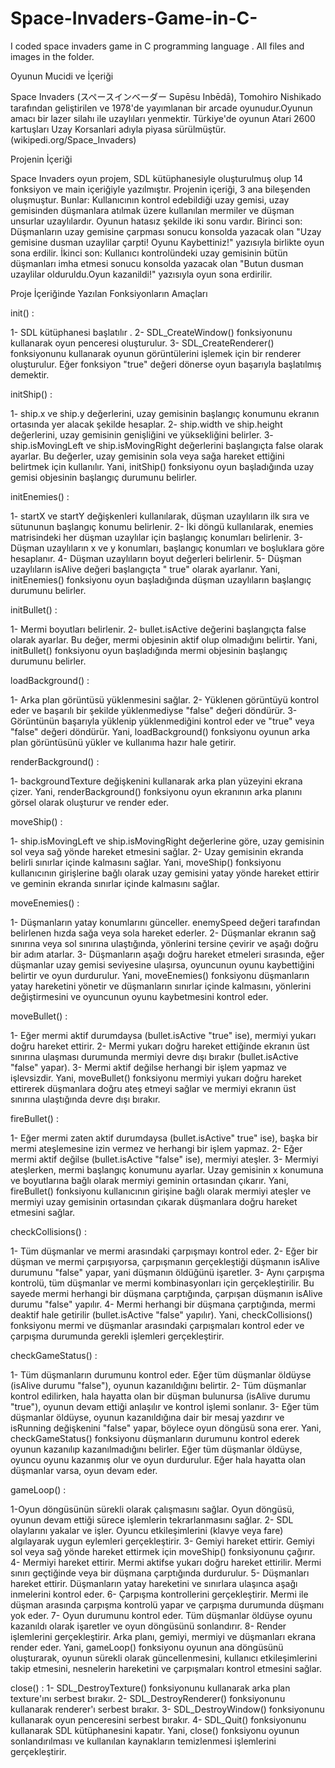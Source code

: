# Space-Invaders-Game-in-C-
I coded space invaders game in C programming language . All files and images in the folder.

Oyunun Mucidi ve İçeriği

Space Invaders (スペースインベーダー Supēsu Inbēdā), Tomohiro Nishikado tarafından geliştirilen ve 1978'de yayımlanan bir arcade oyunudur.Oyunun amacı bir lazer silahı ile uzaylıları yenmektir. Türkiye'de oyunun Atari 2600 kartuşları Uzay Korsanlari adıyla piyasa sürülmüştür. (wikipedi.org/Space_Invaders)

Projenin İçeriği

Space Invaders oyun projem, SDL kütüphanesiyle oluşturulmuş olup 14 fonksiyon ve main içeriğiyle yazılmıştır. Projenin içeriği, 3 ana bileşenden oluşmuştur. Bunlar: Kullanıcının kontrol edebildiği uzay gemisi, uzay gemisinden düşmanlara atılmak üzere kullanılan mermiler ve düşman unsurlar uzaylılardır. 
Oyunun hatasız şekilde iki sonu vardır. Birinci son: Düşmanların uzay gemisine çarpması sonucu konsolda yazacak olan "Uzay gemisine dusman uzaylilar çarpti! Oyunu Kaybettiniz!" yazısıyla birlikte oyun sona erdilir. İkinci son: Kullanıcı kontrolündeki uzay gemisinin bütün düşmanları imha etmesi sonucu konsolda yazacak olan "Butun dusman uzaylilar olduruldu.Oyun kazanildi!" yazısıyla oyun sona erdirilir.


Proje İçeriğinde Yazılan Fonksiyonların Amaçları

init() : 

1- SDL kütüphanesi başlatılır .
2- SDL_CreateWindow() fonksiyonunu kullanarak oyun penceresi oluşturulur.
3- SDL_CreateRenderer() fonksiyonunu kullanarak oyunun görüntülerini işlemek için bir renderer oluşturulur.
Eğer fonksiyon "true" değeri dönerse oyun başarıyla başlatılmış demektir.

initShip() : 

1- ship.x ve ship.y değerlerini, uzay gemisinin başlangıç konumunu ekranın ortasında yer alacak şekilde hesaplar.
2- ship.width ve ship.height değerlerini, uzay gemisinin genişliğini ve yüksekliğini belirler.
3- ship.isMovingLeft ve ship.isMovingRight değerlerini başlangıçta false olarak ayarlar. Bu değerler, uzay gemisinin sola veya sağa hareket ettiğini belirtmek için kullanılır.
Yani, initShip() fonksiyonu oyun başladığında uzay gemisi objesinin başlangıç durumunu belirler.

initEnemies() :

1- startX ve startY değişkenleri kullanılarak, düşman uzaylıların ilk sıra ve sütununun başlangıç konumu belirlenir.
2- İki döngü kullanılarak, enemies matrisindeki her düşman uzaylılar için başlangıç konumları belirlenir.
3- Düşman uzaylıların  x ve y konumları, başlangıç konumları ve boşluklara göre hesaplanır.
4- Düşman uzaylıların boyut değerleri belirlenir.
5- Düşman uzaylıların isAlive değeri başlangıçta " true" olarak ayarlanır.
Yani, initEnemies() fonksiyonu oyun başladığında düşman uzaylıların başlangıç durumunu belirler.

initBullet() :

1- Mermi boyutları belirlenir.
2- bullet.isActive değerini başlangıçta false olarak ayarlar. Bu değer, mermi objesinin aktif olup olmadığını belirtir.
Yani, initBullet() fonksiyonu oyun başladığında mermi objesinin başlangıç durumunu belirler.

loadBackground() :

1- Arka plan görüntüsü yüklenmesini sağlar.
2- Yüklenen görüntüyü kontrol eder ve başarılı bir şekilde yüklenmediyse "false" değeri döndürür.
3- Görüntünün başarıyla yüklenip yüklenmediğini kontrol eder ve "true" veya "false" değeri döndürür.
Yani, loadBackground() fonksiyonu oyunun arka plan görüntüsünü yükler ve kullanıma hazır hale getirir.

renderBackground() :

1- backgroundTexture değişkenini kullanarak arka plan yüzeyini ekrana çizer.
Yani, renderBackground() fonksiyonu oyun ekranının arka planını görsel olarak oluşturur ve render eder.

moveShip() :

1- ship.isMovingLeft ve ship.isMovingRight değerlerine göre, uzay gemisinin sol veya sağ yönde hareket etmesini sağlar.
2- Uzay gemisinin ekranda belirli sınırlar içinde kalmasını sağlar.
Yani, moveShip() fonksiyonu kullanıcının girişlerine bağlı olarak uzay gemisini yatay yönde hareket ettirir ve geminin ekranda sınırlar içinde kalmasını sağlar.

moveEnemies() :

1- Düşmanların yatay konumlarını günceller. enemySpeed değeri tarafından belirlenen hızda sağa veya sola hareket ederler.
2- Düşmanlar ekranın sağ sınırına veya sol sınırına ulaştığında, yönlerini tersine çevirir ve aşağı doğru bir adım atarlar.
3- Düşmanların aşağı doğru hareket etmeleri sırasında, eğer düşmanlar uzay gemisi seviyesine ulaşırsa, oyuncunun oyunu kaybettiğini belirtir ve oyun durdurulur.
Yani, moveEnemies() fonksiyonu düşmanların yatay hareketini yönetir ve düşmanların sınırlar içinde kalmasını, yönlerini değiştirmesini ve oyuncunun oyunu kaybetmesini kontrol eder.

moveBullet() :

1- Eğer mermi aktif durumdaysa (bullet.isActive "true" ise), mermiyi yukarı doğru hareket ettirir.
2- Mermi yukarı doğru hareket ettiğinde ekranın üst sınırına ulaşması durumunda mermiyi devre dışı bırakır (bullet.isActive "false" yapar).
3- Mermi aktif değilse herhangi bir işlem yapmaz ve işlevsizdir.
Yani, moveBullet() fonksiyonu mermiyi yukarı doğru hareket ettirerek düşmanlara doğru ateş etmeyi sağlar ve mermiyi ekranın üst sınırına ulaştığında devre dışı bırakır.

fireBullet() :

1- Eğer mermi zaten aktif durumdaysa (bullet.isActive" true" ise), başka bir mermi ateşlemesine izin vermez ve herhangi bir işlem yapmaz.
2- Eğer mermi aktif değilse (bullet.isActive "false" ise), mermiyi ateşler.
3- Mermiyi ateşlerken, mermi başlangıç konumunu ayarlar. Uzay gemisinin x konumuna ve boyutlarına bağlı olarak mermiyi geminin ortasından çıkarır.
Yani, fireBullet() fonksiyonu kullanıcının girişine bağlı olarak mermiyi ateşler ve mermiyi uzay gemisinin ortasından çıkarak düşmanlara doğru hareket etmesini sağlar.

checkCollisions() :

1- Tüm düşmanlar ve mermi arasındaki çarpışmayı kontrol eder.
2- Eğer bir düşman ve mermi çarpışıyorsa, çarpışmanın gerçekleştiği düşmanın isAlive durumunu "false" yapar, yani düşmanın öldüğünü işaretler.
3- Aynı çarpışma kontrolü, tüm düşmanlar ve mermi kombinasyonları için gerçekleştirilir. Bu sayede mermi herhangi bir düşmana çarptığında, çarpışan düşmanın isAlive durumu "false" yapılır.
4- Mermi herhangi bir düşmana çarptığında, mermi deaktif hale getirilir (bullet.isActive "false" yapılır).
Yani, checkCollisions() fonksiyonu mermi ve düşmanlar arasındaki çarpışmaları kontrol eder ve çarpışma durumunda gerekli işlemleri gerçekleştirir. 

checkGameStatus() :

1- Tüm düşmanların durumunu kontrol eder. Eğer tüm düşmanlar öldüyse (isAlive durumu "false"), oyunun kazanıldığını belirtir.
2- Tüm düşmanlar kontrol edilirken, hala hayatta olan bir düşman bulunursa (isAlive durumu "true"), oyunun devam ettiği anlaşılır ve kontrol işlemi sonlanır.
3- Eğer tüm düşmanlar öldüyse, oyunun kazanıldığına dair bir mesaj yazdırır ve isRunning değişkenini "false" yapar, böylece oyun döngüsü sona erer.
Yani, checkGameStatus() fonksiyonu düşmanların durumunu kontrol ederek oyunun kazanılıp kazanılmadığını belirler. Eğer tüm düşmanlar öldüyse, oyuncu oyunu kazanmış olur ve oyun durdurulur. Eğer hala hayatta olan düşmanlar varsa, oyun devam eder.

gameLoop() :

1-Oyun döngüsünün sürekli olarak çalışmasını sağlar. Oyun döngüsü, oyunun devam ettiği sürece işlemlerin tekrarlanmasını sağlar.
2- SDL olaylarını yakalar ve işler. Oyuncu etkileşimlerini (klavye veya fare) algılayarak uygun eylemleri gerçekleştirir.
3- Gemiyi hareket ettirir. Gemiyi sol veya sağ yönde hareket ettirmek için moveShip() fonksiyonunu çağırır.
4- Mermiyi hareket ettirir. Mermi aktifse yukarı doğru hareket ettirilir. Mermi sınırı geçtiğinde veya bir düşmana çarptığında durdurulur.
5- Düşmanları hareket ettirir. Düşmanların yatay hareketini ve sınırlara ulaşınca aşağı inmelerini kontrol eder.
6- Çarpışma kontrollerini gerçekleştirir. Mermi ile düşman arasında çarpışma kontrolü yapar ve çarpışma durumunda düşmanı yok eder.
7- Oyun durumunu kontrol eder. Tüm düşmanlar öldüyse oyunu kazanıldı olarak işaretler ve oyun döngüsünü sonlandırır.
8- Render işlemlerini gerçekleştirir. Arka planı, gemiyi, mermiyi ve düşmanları ekrana render eder.
Yani, gameLoop() fonksiyonu oyunun ana döngüsünü oluşturarak, oyunun sürekli olarak güncellenmesini, kullanıcı etkileşimlerini takip etmesini, nesnelerin hareketini ve çarpışmaları kontrol etmesini sağlar.

close() :
1- SDL_DestroyTexture() fonksiyonunu kullanarak arka plan texture'ını serbest bırakır.
2- SDL_DestroyRenderer() fonksiyonunu kullanarak renderer'ı serbest bırakır.
3- SDL_DestroyWindow() fonksiyonunu kullanarak oyun penceresini serbest bırakır.
4- SDL_Quit() fonksiyonunu kullanarak SDL kütüphanesini kapatır.
Yani, close() fonksiyonu oyunun sonlandırılması ve kullanılan kaynakların temizlenmesi işlemlerini gerçekleştirir.


